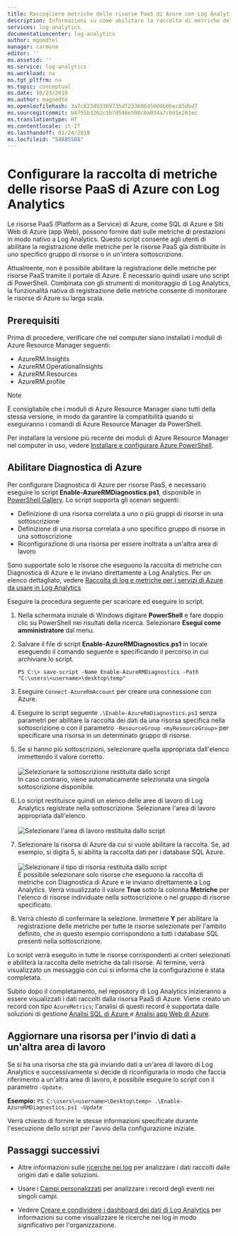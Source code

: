 ```yaml
---
title: Raccogliere metriche delle risorse PaaS di Azure con Log Analytics | Microsoft Docs
description: Informazioni su come abilitare la raccolta di metriche delle risorse PaaS di Azure con PowerShell per la conservazione e l'analisi in Log Analytics.
services: log-analytics
documentationcenter: log-analytics
author: mgoedtel
manager: carmonm
editor: ''
ms.assetid: ''
ms.service: log-analytics
ms.workload: na
ms.tgt_pltfrm: na
ms.topic: conceptual
ms.date: 10/23/2018
ms.author: magoedte
ms.openlocfilehash: 3a7c823493369735df23360645004b0bec85dbd7
ms.sourcegitcommit: b4755b3262c5b7d546e598c0a034a7c0d1e261ec
ms.translationtype: HT
ms.contentlocale: it-IT
ms.lasthandoff: 01/24/2019
ms.locfileid: "54885508"
---
```

# <a name="configure-collection-of-azure-paas-resource-metrics-with-log-analytics"></a>Configurare la raccolta di metriche delle risorse PaaS di Azure con Log Analytics

Le risorse PaaS (Platform as a Service) di Azure, come SQL di Azure e Siti Web di Azure (app Web), possono fornire dati sulle metriche di prestazioni in modo nativo a Log Analytics. Questo script consente agli utenti di abilitare la registrazione delle metriche per le risorse PaaS già distribuite in uno specifico gruppo di risorse o in un'intera sottoscrizione. 

Attualmente, non è possibile abilitare la registrazione delle metriche per risorse PaaS tramite il portale di Azure. È necessario quindi usare uno script di PowerShell. Combinata con gli strumenti di monitoraggio di Log Analytics, la funzionalità nativa di registrazione delle metriche consente di monitorare le risorse di Azure su larga scala. 

## <a name="prerequisites"></a>Prerequisiti
Prima di procedere, verificare che nel computer siano installati i moduli di Azure Resource Manager seguenti:

- AzureRM.Insights
- AzureRM.OperationalInsights
- AzureRM.Resources
- AzureRM.profile

>[!NOTE]
>È consigliabile che i moduli di Azure Resource Manager siano tutti della stessa versione, in modo da garantire la compatibilità quando si eseguiranno i comandi di Azure Resource Manager da PowerShell.
>
Per installare la versione più recente dei moduli di Azure Resource Manager nel computer in uso, vedere [Installare e configurare Azure PowerShell](https://docs.microsoft.com/powershell/azure/azurerm/install-azurerm-ps?view=azurermps-4.4.1#update-azps).  

## <a name="enable-azure-diagnostics"></a>Abilitare Diagnostica di Azure  
Per configurare Diagnostica di Azure per risorse PaaS, è necessario eseguire lo script **Enable-AzureRMDiagnostics.ps1**, disponibile in [PowerShell Gallery](https://www.powershellgallery.com/packages/Enable-AzureRMDiagnostics/2.52).  Lo script supporta gli scenari seguenti:
  
* Definizione di una risorsa correlata a uno o più gruppi di risorse in una sottoscrizione  
* Definizione di una risorsa correlata a uno specifico gruppo di risorse in una sottoscrizione  
* Riconfigurazione di una risorsa per essere inoltrata a un'altra area di lavoro

Sono supportate solo le risorse che eseguono la raccolta di metriche con Diagnostica di Azure e le inviano direttamente a Log Analytics.  Per un elenco dettagliato, vedere [Raccolta di log e metriche per i servizi di Azure da usare in Log Analytics](collect-azure-metrics-logs.md) 

Eseguire la procedura seguente per scaricare ed eseguire lo script.

1.  Nella schermata iniziale di Windows digitare **PowerShell** e fare doppio clic su PowerShell nei risultati della ricerca.  Selezionare **Esegui come amministratore** dal menu.   
2. Salvare il file di script **Enable-AzureRMDiagnostics.ps1** in locale eseguendo il comando seguente e specificando il percorso in cui archiviare lo script.    

    ```
    PS C:\> save-script -Name Enable-AzureRMDiagnostics -Path "C:\users\<username>\desktop\temp"
    ```

3. Eseguire `Connect-AzureRmAccount` per creare una connessione con Azure.   
4. Eseguire lo script seguente `.\Enable-AzureRmDiagnostics.ps1` senza parametri per abilitare la raccolta dei dati da una risorsa specifica nella sottoscrizione o con il parametro `-ResourceGroup <myResourceGroup>` per specificare una risorsa in un determinato gruppo di risorse.   
5. Se si hanno più sottoscrizioni, selezionare quella appropriata dall'elenco immettendo il valore corretto.<br><br> ![Selezionare la sottoscrizione restituita dallo script](./media/collect-azurepass-posh/script-select-subscription.png)<br> In caso contrario, viene automaticamente selezionata una singola sottoscrizione disponibile.
6. Lo script restituisce quindi un elenco delle aree di lavoro di Log Analytics registrate nella sottoscrizione.  Selezionare l'area di lavoro appropriata dall'elenco.<br><br> ![Selezionare l'area di lavoro restituita dallo script](./media/collect-azurepass-posh/script-select-workspace.png)<br> 
7. Selezionare la risorsa di Azure da cui si vuole abilitare la raccolta. Se, ad esempio, si digita 5, si abilita la raccolta dati per i database SQL Azure.<br><br> ![Selezionare il tipo di risorsa restituita dallo script](./media/collect-azurepass-posh/script-select-resource.png)<br>
   È possibile selezionare solo risorse che eseguono la raccolta di metriche con Diagnostica di Azure e le inviano direttamente a Log Analytics.  Verrà visualizzato il valore **True** sotto la colonna **Metriche** per l'elenco di risorse individuate nella sottoscrizione o nel gruppo di risorse specificato.    
8. Verrà chiesto di confermare la selezione.  Immettere **Y** per abilitare la registrazione delle metriche per tutte le risorse selezionate per l'ambito definito, che in questo esempio corrispondono a tutti i database SQL presenti nella sottoscrizione.  

Lo script verrà eseguito in tutte le risorse corrispondenti ai criteri selezionati e abiliterà la raccolta delle metriche da tali risorse. Al termine, verrà visualizzato un messaggio con cui si informa che la configurazione è stata completata.  

Subito dopo il completamento, nel repository di Log Analytics inizieranno a essere visualizzati i dati raccolti dalla risorsa PaaS di Azure.  Viene creato un record con tipo `AzureMetrics`; l'analisi di questi record è supportata dalle soluzioni di gestione [Analisi SQL di Azure ](../insights/azure-sql.md) e [Analisi app Web di Azure](../insights/azure-web-apps-analytics.md).   

## <a name="update-a-resource-to-send-data-to-another-workspace"></a>Aggiornare una risorsa per l'invio di dati a un'altra area di lavoro
Se si ha una risorsa che sta già inviando dati a un'area di lavoro di Log Analytics e successivamente si decide di riconfigurarla in modo che faccia riferimento a un'altra area di lavoro, è possibile eseguire lo script con il parametro `-Update`.  

**Esempio:** 
`PS C:\users\<username>\Desktop\temp> .\Enable-AzureRMDiagnostics.ps1 -Update`

Verrà chiesto di fornire le stesse informazioni specificate durante l'esecuzione dello script per l'avvio della configurazione iniziale.  

## <a name="next-steps"></a>Passaggi successivi

* Altre informazioni sulle [ricerche nei log](../log-query/log-query-overview.md) per analizzare i dati raccolti dalle origini dati e dalle soluzioni. 

* Usare i [Campi personalizzati](custom-fields.md) per analizzare i record degli eventi nei singoli campi.

* Vedere [Creare e condividere i dashboard dei dati di Log Analytics](../learn/tutorial-logs-dashboards.md) per informazioni su come visualizzare le ricerche nei log in modo significativo per l'organizzazione.
